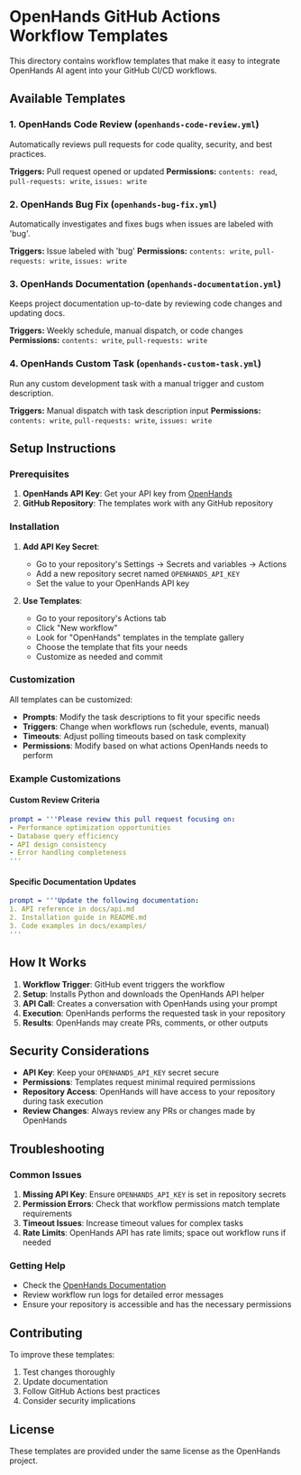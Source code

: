 # OpenHands GitHub Actions Workflow Templates

This directory contains workflow templates that make it easy to integrate OpenHands AI agent into your GitHub CI/CD workflows.

## Available Templates

### 1. OpenHands Code Review (`openhands-code-review.yml`)
Automatically reviews pull requests for code quality, security, and best practices.

**Triggers:** Pull request opened or updated
**Permissions:** `contents: read`, `pull-requests: write`, `issues: write`

### 2. OpenHands Bug Fix (`openhands-bug-fix.yml`)
Automatically investigates and fixes bugs when issues are labeled with 'bug'.

**Triggers:** Issue labeled with 'bug'
**Permissions:** `contents: write`, `pull-requests: write`, `issues: write`

### 3. OpenHands Documentation (`openhands-documentation.yml`)
Keeps project documentation up-to-date by reviewing code changes and updating docs.

**Triggers:** Weekly schedule, manual dispatch, or code changes
**Permissions:** `contents: write`, `pull-requests: write`

### 4. OpenHands Custom Task (`openhands-custom-task.yml`)
Run any custom development task with a manual trigger and custom description.

**Triggers:** Manual dispatch with task description input
**Permissions:** `contents: write`, `pull-requests: write`, `issues: write`

## Setup Instructions

### Prerequisites

1. **OpenHands API Key**: Get your API key from [OpenHands](https://app.all-hands.dev)
2. **GitHub Repository**: The templates work with any GitHub repository

### Installation

1. **Add API Key Secret**:
   - Go to your repository's Settings → Secrets and variables → Actions
   - Add a new repository secret named `OPENHANDS_API_KEY`
   - Set the value to your OpenHands API key

2. **Use Templates**:
   - Go to your repository's Actions tab
   - Click "New workflow"
   - Look for "OpenHands" templates in the template gallery
   - Choose the template that fits your needs
   - Customize as needed and commit

### Customization

All templates can be customized:

- **Prompts**: Modify the task descriptions to fit your specific needs
- **Triggers**: Change when workflows run (schedule, events, manual)
- **Timeouts**: Adjust polling timeouts based on task complexity
- **Permissions**: Modify based on what actions OpenHands needs to perform

### Example Customizations

#### Custom Review Criteria
```yaml
prompt = '''Please review this pull request focusing on:
- Performance optimization opportunities
- Database query efficiency
- API design consistency
- Error handling completeness
'''
```

#### Specific Documentation Updates
```yaml
prompt = '''Update the following documentation:
1. API reference in docs/api.md
2. Installation guide in README.md
3. Code examples in docs/examples/
'''
```

## How It Works

1. **Workflow Trigger**: GitHub event triggers the workflow
2. **Setup**: Installs Python and downloads the OpenHands API helper
3. **API Call**: Creates a conversation with OpenHands using your prompt
4. **Execution**: OpenHands performs the requested task in your repository
5. **Results**: OpenHands may create PRs, comments, or other outputs

## Security Considerations

- **API Key**: Keep your `OPENHANDS_API_KEY` secret secure
- **Permissions**: Templates request minimal required permissions
- **Repository Access**: OpenHands will have access to your repository during task execution
- **Review Changes**: Always review any PRs or changes made by OpenHands

## Troubleshooting

### Common Issues

1. **Missing API Key**: Ensure `OPENHANDS_API_KEY` is set in repository secrets
2. **Permission Errors**: Check that workflow permissions match template requirements
3. **Timeout Issues**: Increase timeout values for complex tasks
4. **Rate Limits**: OpenHands API has rate limits; space out workflow runs if needed

### Getting Help

- Check the [OpenHands Documentation](https://docs.all-hands.dev)
- Review workflow run logs for detailed error messages
- Ensure your repository is accessible and has the necessary permissions

## Contributing

To improve these templates:

1. Test changes thoroughly
2. Update documentation
3. Follow GitHub Actions best practices
4. Consider security implications

## License

These templates are provided under the same license as the OpenHands project.
